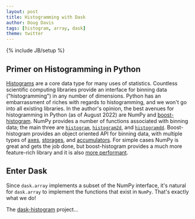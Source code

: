 ```yaml
---
layout: post
title: Histogramming with Dask
author: Doug Davis
tags: [histogram, array, dask]
theme: twitter
---
```


{% include JB/setup %}

## Primer on Histogramming in Python

[Histograms][wiki] are a core data type for many uses of statistics.
Countless scientific computing libraries provide an interface for
binning data ("histogramming") in any number of dimensions. Python has
an embarrassment of riches with regards to histogramming, and we won't
go into all existing libraries. In the author's opinion, the best
avenues for histogramming in Python (as of August 2022) are NumPy and
[boost-histogram][bh]. NumPy provides a number of functions associated
with binning data; the main three are [`histogram`][nphist],
[`histogram2d`][nphist2d], and [`histogramdd`][nphistdd].
Boost-histogram provides an object oriented API for binning data, with
multiple types of [axes][bhaxes], [storages][bhstorage], and
[accumulators][bhaccum]. For simple cases NumPy is great and gets the
job done, but boost-histogram provides a much more feature-rich
library and it is also [more performant][perf].

## Enter Dask

Since `dask.array` implements a subset of the NumPy interface, it's
natural for `dask.array` to implement the functions that exist in
`NumPy`. That's exactly what we do!

The [dask-histogram][dh] project...

[bh]: https://boost-histogram.readthedocs.io/en/latest/
[wiki]: https://en.wikipedia.org/wiki/Histogram
[nphist]: https://numpy.org/doc/stable/reference/generated/numpy.histogram.html
[nphistdd]: https://numpy.org/doc/stable/reference/generated/numpy.histogramdd.html
[nphist2d]: https://numpy.org/doc/stable/reference/generated/numpy.histogram2d.html
[bhaxes]: https://boost-histogram.readthedocs.io/en/latest/user-guide/axes.html
[bhaccum]: https://boost-histogram.readthedocs.io/en/latest/user-guide/accumulators.html
[bhstorage]: https://boost-histogram.readthedocs.io/en/latest/user-guide/storage.html
[perf]: https://boost-histogram.readthedocs.io/en/latest/notebooks/PerformanceComparison.html
[dh]: https://dask-histogram.readthedocs.io/en/stable/
